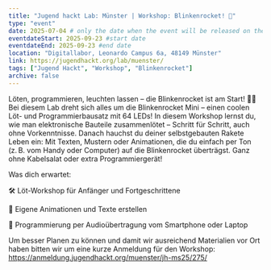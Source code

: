 ```yaml
---
title: "Jugend hackt Lab: Münster | Workshop: Blinkenrocket! 🚀"
type: "event"
date: 2025-07-04 # only the date when the event will be released on the website
eventdateStart: 2025-09-23 #start date
eventdateEnd: 2025-09-23 #end date
location: "Digitallabor, Leonardo Campus 6a, 48149 Münster"
link: https://jugendhackt.org/lab/muenster/
tags: ["Jugend Hackt", "Workshop", "Blinkenrocket"]
archive: false
---
```


Löten, programmieren, leuchten lassen – die Blinkenrocket ist am Start! 🚀✨
Bei diesem Lab dreht sich alles um die Blinkenrocket Mini – einen coolen Löt- und Programmierbausatz mit 64 LEDs!
In diesem Workshop lernst du, wie man elektronische Bauteile zusammenlötet – Schritt für Schritt, auch ohne Vorkenntnisse. Danach hauchst du deiner selbstgebauten Rakete Leben ein: Mit Texten, Mustern oder Animationen, die du einfach per Ton (z. B. vom Handy oder Computer) auf die Blinkenrocket überträgst. Ganz ohne Kabelsalat oder extra Programmiergerät!

Was dich erwartet:

🛠️ Löt-Workshop für Anfänger und Fortgeschrittene

🎨 Eigene Animationen und Texte erstellen

📱 Programmierung per Audioübertragung vom Smartphone oder Laptop

Um besser Planen zu können und damit wir ausreichend Materialien vor Ort haben bitten wir um eine kurze Anmeldung für den Workshop: https://anmeldung.jugendhackt.org/muenster/jh-ms25/275/
